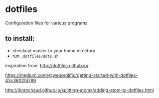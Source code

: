 # dotfiles
Configuration files for various programs

## to install:
* checkout master to your home directory
* run `.dotfiles/dots.sh`


inspiration from:
http://dotfiles.github.io/

https://medium.com/@webprolific/getting-started-with-dotfiles-43c3602fd789

http://jbranchaud.github.io/splitting-atoms/adding-atom-to-dotfiles.html
